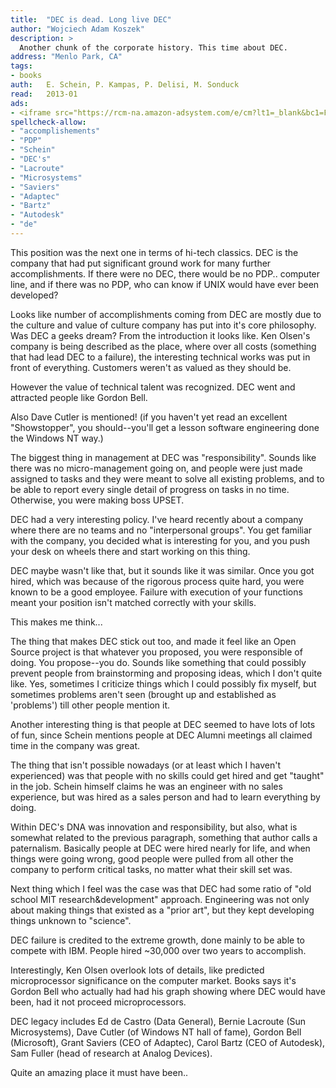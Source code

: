 ```yaml
---
title:	"DEC is dead. Long live DEC"
author: "Wojciech Adam Koszek"
description: >
  Another chunk of the corporate history. This time about DEC.
address: "Menlo Park, CA"
tags:
- books
auth:	E. Schein, P. Kampas, P. Delisi, M. Sonduck
read:	2013-01
ads:
- <iframe src="https://rcm-na.amazon-adsystem.com/e/cm?lt1=_blank&bc1=FFFFFF&IS2=1&npa=1&bg1=FFFFFF&fc1=000000&lc1=FF0000&t=wkoszek08-20&o=1&p=8&l=as4&m=amazon&f=ifr&ref=ss_til&asins=1576753050" style="width:120px;height:240px;" scrolling="no" marginwidth="0" marginheight="0" frameborder="0"></iframe>
spellcheck-allow:
- "accomplishements"
- "PDP"
- "Schein"
- "DEC's"
- "Lacroute"
- "Microsystems"
- "Saviers"
- "Adaptec"
- "Bartz"
- "Autodesk"
- "de"
---
```


This position was the next one in terms of hi-tech classics. DEC is the
company that had put significant ground work for many further
accomplishments. If there were no DEC, there would be no PDP.. computer
line, and if there was no PDP, who can know if UNIX would have ever been
developed?

Looks like number of accomplishments coming from DEC are mostly due to the
culture and value of culture company has put into it's core philosophy.
Was DEC a geeks dream?
From the introduction it looks like.
Ken Olsen's company is being described as the place, where over all costs
(something that had lead DEC to a failure), the interesting technical works
was put in front of everything. Customers weren't as valued as they should
be.

However the value of technical talent was recognized. DEC went and attracted
people like Gordon Bell.

Also Dave Cutler is mentioned! (if you haven't yet read an excellent
"Showstopper", you should--you'll get a lesson software engineering done the
Windows NT way.)

The biggest thing in management at DEC was "responsibility". Sounds like
there was no micro-management going on, and people were just made assigned
to tasks and they were meant to solve all existing problems, and to be able
to report every single detail of progress on tasks in no time. Otherwise,
you were making boss UPSET.

DEC had a very interesting policy. I've heard recently about a company where
there are no teams and no "interpersonal groups". You get familiar with the
company, you decided what is interesting for you, and you push your desk on
wheels there and start working on this thing.

DEC maybe wasn't like that, but it sounds like it was similar. Once you got
hired, which was because of the rigorous process quite hard, you were known
to be a good employee. Failure with execution of your functions meant your
position isn't matched correctly with your skills.

This makes me think...

The thing that makes DEC stick out too, and made it feel like an Open Source
project is that whatever you proposed, you were responsible of doing.
You propose--you do. Sounds like something that could possibly prevent
people from brainstorming and proposing ideas, which I don't quite like.
Yes, sometimes I criticize things which I could possibly fix myself, but
sometimes problems aren't seen (brought up and established as 'problems')
till other people mention it.

Another interesting thing is that people at DEC seemed to have lots of lots
of fun, since Schein mentions people at DEC Alumni meetings all claimed time
in the company was great.

The thing that isn't possible nowadays (or at least which I haven't
experienced) was that people with no skills could get hired and get "taught"
in the job. Schein himself claims he was an engineer with no sales
experience, but was hired as a sales person and had to learn everything by
doing.

Within DEC's DNA was innovation and responsibility, but also, what is
somewhat related to the previous paragraph, something that author calls a
paternalism. Basically people at DEC were hired nearly for life, and when
things were going wrong, good people were pulled from all other the company
to perform critical tasks, no matter what their skill set was.

Next thing which I feel was the case was that DEC had some ratio of "old
school MIT research&development" approach. Engineering was not only about
making things that existed as a "prior art", but they kept developing things
unknown to "science".

DEC failure is credited to the extreme growth, done mainly to be able to
compete with IBM. People hired ~30,000 over two years to accomplish.

Interestingly, Ken Olsen overlook lots of details, like predicted
microprocessor significance on the computer market. Books says it's Gordon
Bell who actually had had his graph showing where DEC would have been, had
it not proceed microprocessors.

DEC legacy includes Ed de Castro (Data General), Bernie Lacroute (Sun
Microsystems), Dave Cutler (of Windows NT hall of fame), Gordon Bell
(Microsoft), Grant Saviers (CEO of Adaptec), Carol Bartz (CEO of Autodesk),
Sam Fuller (head of research at Analog Devices).

Quite an amazing place it must have been..
